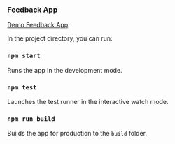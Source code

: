 ### Feedback App

[Demo Feedback App](https://feedback-app-reactjs.netlify.app/)


In the project directory, you can run:


### `npm start`

Runs the app in the development mode.

### `npm test`

Launches the test runner in the interactive watch mode.

### `npm run build`

Builds the app for production to the `build` folder.
